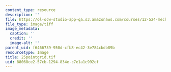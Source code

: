 ```yaml
---
content_type: resource
description: ''
file: https://ol-ocw-studio-app-qa.s3.amazonaws.com/courses/12-524-mechanical-properties-of-rocks-fall-2005/88068ce257cb1294834ec7e1a1c992ef_25pointgrid.tif
file_type: image/tiff
image_metadata:
  caption: ''
  credit: ''
  image-alt: ''
parent_uid: f6466739-950d-cfb8-ec42-3e784cbdb89b
resourcetype: Image
title: 25pointgrid.tif
uid: 88068ce2-57cb-1294-834e-c7e1a1c992ef
---
```

